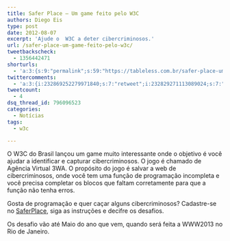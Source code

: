 ```yaml
---
title: Safer Place – Um game feito pelo W3C
authors: Diego Eis
type: post
date: 2012-08-07
excerpt: 'Ajude o  W3C a deter cibercriminosos.'
url: /safer-place-um-game-feito-pelo-w3c/
tweetbackscheck:
  - 1356442471
shorturls:
  - 'a:3:{s:9:"permalink";s:59:"https://tableless.com.br/safer-place-um-game-feito-pelo-w3c/";s:7:"tinyurl";s:26:"https://tinyurl.com/9ke4vcn";s:4:"isgd";s:19:"https://is.gd/BvOBui";}'
twittercomments:
  - 'a:3:{i:232869252279971840;s:7:"retweet";i:232829271113089024;s:7:"retweet";i:236450033078243328;s:7:"retweet";}'
tweetcount:
  - 4
dsq_thread_id: 796096523
categories:
  - Notícias
tags:
  - w3c

---
```

O W3C do Brasil lançou um game muito interessante onde o objetivo é você ajudar a identificar e capturar cibercriminosos. O jogo é chamado de Agência Virtual 3WA. O propósito do jogo é salvar a web de cibercriminosos, onde você tem uma função de programação incompleta e você precisa completar os blocos que faltam corretamente para que a função não tenha erros.

Gosta de programação e quer caçar alguns cibercriminosos? Cadastre-se no [SaferPlace][1], siga as instruções e decifre os desafios.
  
Os desafio vão até Maio do ano que vem, quando será feita a WWW2013 no Rio de Janeiro.

 [1]: https://www.saferplace.org